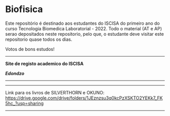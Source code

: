 # Biofisica

Este repositório é destinado aos estudantes do ISCISA do primeiro ano do curso Tecnologia Biomedica Laboratorial - 2022. Todo o material (AT e AP) serao depositados neste repositorio, pelo que, o estudante deve visitar este repositorio quase todos os dias. 

Votos de bons estudos!


---------------------------------------------------------------------------------------------------------------------------

**Site de registo academico do ISCISA**

***Edondzo***




-------------------------------------------------------------------------------------------------------------------


----------------------------------------------------------------------------------------------------------------------------------

Link para os livros de SILVERTHORN e OKUNO: https://drive.google.com/drive/folders/1JEznzsu3q0kcPzXSKTO2YEKk7_FK5hc_?usp=sharing

------------------------------------------------------------------------------------------------------------------------------------
